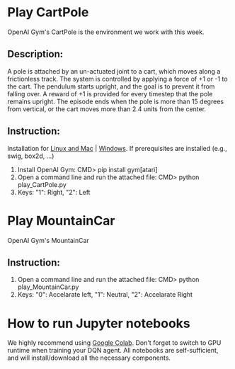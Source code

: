 # Play CartPole

OpenAI Gym's CartPole is the environment we work with this week.

## Description:

A pole is attached by an un-actuated joint to a cart, which moves along a frictionless track. The system is controlled by applying a force of +1 or -1 to the cart. The pendulum starts upright, and the goal is to prevent it from falling over. A reward of +1 is provided for every timestep that the pole remains upright. The episode ends when the pole is more than 15 degrees from vertical, or the cart moves more than 2.4 units from the center.

## Instruction:

Installation for [Linux and Mac](https://github.com/openai/gym#installation) | [Windows](https://towardsdatascience.com/how-to-render-openai-gym-on-windows-65767ab52ae2). If prerequisites are installed (e.g., swig, box2d, ...)

1. Install OpenAI Gym: CMD> pip install gym[atari]
2. Open a command line and run the attached file: CMD> python play_CartPole.py
3. Keys: "1": Right, "2": Left

# Play MountainCar

OpenAI Gym's MountainCar

## Instruction:

1. Open a command line and run the attached file: CMD> python play_MountainCar.py
2. Keys: "0": Accelarate left, "1": Neutral, "2": Accelarate Right

# How to run Jupyter notebooks

We highly recommend using [Google Colab](colab.research.google.com). Don't forget to switch to GPU runtime when training your DQN agent. All notebooks are self-sufficient, and will install/download all the necessary components.
